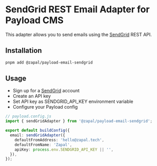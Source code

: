 # SendGrid REST Email Adapter for Payload CMS

This adapter allows you to send emails using the [SendGrid](https://sendgrid.com) REST API.

## Installation

```sh
pnpm add @zapal/payload-email-sendgrid
```

## Usage

- Sign up for a [SendGrid](https://sendgrid.com) account
- Create an API key
- Set API key as SENDGRID_API_KEY environment variable
- Configure your Payload config

```ts
// payload.config.js
import { sendGridAdapter } from '@zapal/payload-email-sendgrid';

export default buildConfig({
  email: sendGridAdapter({
    defaultFromAddress: 'hello@zapal.tech',
    defaultFromName: 'Zapal',
    apiKey: process.env.SENDGRID_API_KEY || '',
  }),
});
```
